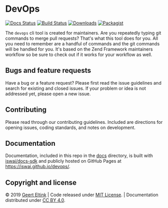 # DevOps

[![Docs Status](https://github.com/iswai/devops/workflows/github-pages/badge.svg)](https://github.com/iswai/devops/actions)
[![Build Status](https://github.com/iswai/devops/workflows/qa-tests/badge.svg)](https://github.com/iswai/devops/actions)
[![Downloads](https://img.shields.io/packagist/dt/iswai/devops.svg)](https://packagist.org/packages/iswai/devops)
[![Packagist](https://img.shields.io/packagist/v/iswai/devops.svg)](https://packagist.org/packages/iswai/devops)

The `devops` cli tool is created for maintainers. Are you repeatedly typing git commands to merge pull requests? That's
what this tool does for you. All you need to remember are a handful of commands and the git commands will be handled
for you. It's based on the Zend Framework maintainers workflow so be sure to check out if it works for your workflow
as well.

## Bugs and feature requests

Have a bug or a feature request? Please first read the issue guidelines and search for existing and closed issues.
If your problem or idea is not addressed yet, please open a new issue.

## Contributing

Please read through our contributing guidelines. Included are directions for opening issues, coding standards,
and notes on development.

## Documentation

Documentation, included in this repo in the [docs](https://github.com/iswai/devops/tree/master/docs) directory,
is built with [iswai/docs-sdk](https://iswai.github.io/docs-sdk/) and publicly hosted on GitHub Pages at
<https://iswai.github.io/devops/>.

## Copyright and license

© 2019 [Geert Eltink](https://www.elt.ink/) |
Code released under [MIT License](https://github.com/iswai/devops/blob/master/LICENSE.md). |
Documentation distributed under [CC BY 4.0](https://creativecommons.org/licenses/by/4.0/).

